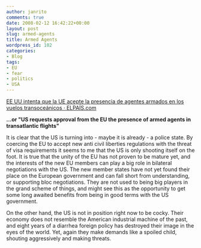 ```yaml
---
author: janrito
comments: true
date: 2008-02-12 16:42:22+00:00
layout: post
slug: armed-agents
title: Armed Agents
wordpress_id: 102
categories:
- Blog
tags:
- EU
- fear
- politics
- USA
---
```


[EE UU intenta que la UE acepte la presencia de agentes armados en los vuelos transoceánicos · ELPAÍS.com](http://www.elpais.com/articulo/internacional/EE/UU/intenta/UE/acepte/presencia/agentes/armados/vuelos/transoceanicos/elpepuint/20080212elpepuint_12/Tes)

**...or "US requests approval from the EU the presence of armed agents in transatlantic flights"**

It is clear that the US is turning into - maybe it is already - a police state. By coercing the EU to accept new anti civil liberties regulations with the threat of visa requirements it seems to me that the US is only shooting itself on the foot. It is true that the unity of the EU has not proven to be mature yet, and the interests of the new EU members can play a big role in bilateral negotiations with the US. The new member states have not yet found their place on the European government and can fall short from understanding, or supporting bloc negotiations. They are not used to being big players in the grand scheme of things, and might see this as the opportunity to get some long awaited benefits from being in good terms with the US government.

On the other hand, the US is not in position right now to be cocky. Their economy does not resemble the American industrial machine of the past, and eight years of a diarrhea foreign policy has destroyed their image in the eyes of the world. Yet, again they make demands like a spoiled child, shouting aggressively and making threats.
